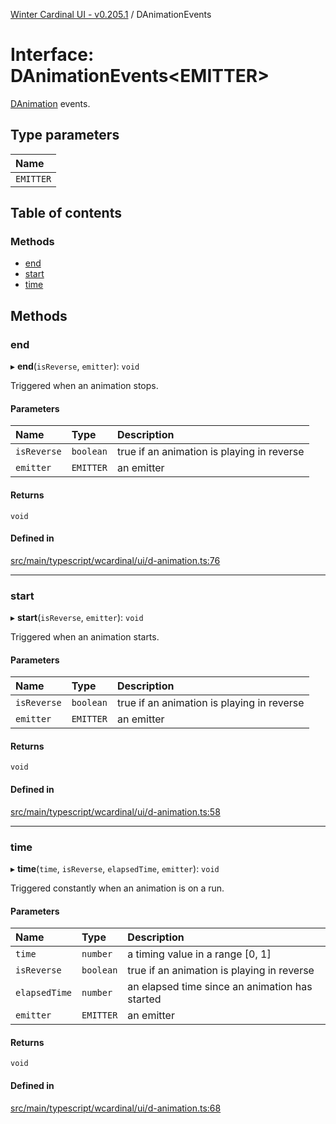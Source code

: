 [Winter Cardinal UI - v0.205.1](../index.md) / DAnimationEvents

# Interface: DAnimationEvents<EMITTER\>

[DAnimation](DAnimation.md) events.

## Type parameters

| Name |
| :------ |
| `EMITTER` |

## Table of contents

### Methods

- [end](DAnimationEvents.md#end)
- [start](DAnimationEvents.md#start)
- [time](DAnimationEvents.md#time)

## Methods

### end

▸ **end**(`isReverse`, `emitter`): `void`

Triggered when an animation stops.

#### Parameters

| Name | Type | Description |
| :------ | :------ | :------ |
| `isReverse` | `boolean` | true if an animation is playing in reverse |
| `emitter` | `EMITTER` | an emitter |

#### Returns

`void`

#### Defined in

[src/main/typescript/wcardinal/ui/d-animation.ts:76](https://github.com/winter-cardinal/winter-cardinal-ui/blob/v0.205.1/src/main/typescript/wcardinal/ui/d-animation.ts#L76)

___

### start

▸ **start**(`isReverse`, `emitter`): `void`

Triggered when an animation starts.

#### Parameters

| Name | Type | Description |
| :------ | :------ | :------ |
| `isReverse` | `boolean` | true if an animation is playing in reverse |
| `emitter` | `EMITTER` | an emitter |

#### Returns

`void`

#### Defined in

[src/main/typescript/wcardinal/ui/d-animation.ts:58](https://github.com/winter-cardinal/winter-cardinal-ui/blob/v0.205.1/src/main/typescript/wcardinal/ui/d-animation.ts#L58)

___

### time

▸ **time**(`time`, `isReverse`, `elapsedTime`, `emitter`): `void`

Triggered constantly when an animation is on a run.

#### Parameters

| Name | Type | Description |
| :------ | :------ | :------ |
| `time` | `number` | a timing value in a range [0, 1] |
| `isReverse` | `boolean` | true if an animation is playing in reverse |
| `elapsedTime` | `number` | an elapsed time since an animation has started |
| `emitter` | `EMITTER` | an emitter |

#### Returns

`void`

#### Defined in

[src/main/typescript/wcardinal/ui/d-animation.ts:68](https://github.com/winter-cardinal/winter-cardinal-ui/blob/v0.205.1/src/main/typescript/wcardinal/ui/d-animation.ts#L68)
